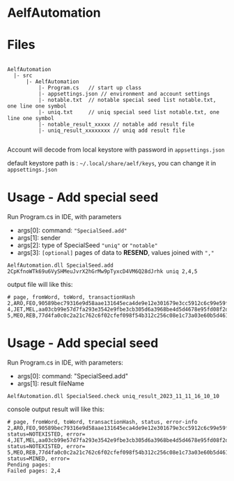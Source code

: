 # AelfAutomation


# Files

```shell

AelfAutomation
  |- src
      |- AelfAutomation
          |- Program.cs   // start up class
          |- appsettings.json // environment and account settings
          |- notable.txt  // notable special seed list notable.txt, one line one symbol
          |- uniq.txt     // uniq special seed list notable.txt, one line one symbol
          |- notable_result_xxxxx // notable add result file
          |- uniq_result_xxxxxxxx // uniq add result file
          
```

Account will decode from local keystore with password in `appsettings.json`

default keystore path is : `~/.local/share/aelf/keys`, you can change it in `appsettings.json`

# Usage - Add special seed

Run Program.cs in IDE, with parameters

- args[0]: command: `"SpecialSeed.add"`
- args[1]: sender
- args[2]: type of SpecialSeed `"uniq"` or `"notable"`
- args[3]: `[optional]` pages of data to **RESEND**, values joined with `"," `

```shell
AelfAutomation.dll SpecialSeed.add 2CpKfnoWTk69u6VySHMeuJvrX2hGrMw9pTyxcD4VM6Q28dJrhk uniq 2,4,5
```

output file will like this:
```shell
# page, fromWord, toWord, transactionHash
2,ARO,FEO,90589bec79316e9d58aae131645eca4de9e12e301679e3cc5912c6c99e59f386
4,JET,MEL,aa03cb99e57d7fa293e3542e9fbe3cb305d6a3968be4d5d4678e95fd08f2d47a
5,MEO,REB,77d4fa0c0c2a21c762c6f02cfef098f54b312c256c08e1c73a03e60b5d461b71
```


# Usage - Add special seed
Run Program.cs in IDE, with parameters:

- args[0]: command: "SpecialSeed.add"
- args[1]: result fileName

```shell
AelfAutomation.dll SpecialSeed.check uniq_result_2023_11_11_16_10_10
```

console output result will like this:

```shell
# page, fromWord, toWord, transactionHash, status, error-info
2,ARO,FEO,90589bec79316e9d58aae131645eca4de9e12e301679e3cc5912c6c99e59f386 status=NOTEXISTED, error=
4,JET,MEL,aa03cb99e57d7fa293e3542e9fbe3cb305d6a3968be4d5d4678e95fd08f2d47a status=NOTEXISTED, error=
5,MEO,REB,77d4fa0c0c2a21c762c6f02cfef098f54b312c256c08e1c73a03e60b5d461b71 status=MINED, error=
Pending pages: 
Failed pages: 2,4
```
